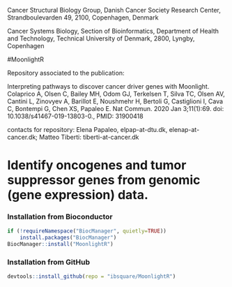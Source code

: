 Cancer Structural Biology Group, Danish Cancer Society Research Center, Strandboulevarden 49, 2100, Copenhagen, Denmark 

Cancer Systems Biology, Section of Bioinformatics, Department of Health and Technology, Technical University of Denmark, 2800, Lyngby, Copenhagen


#MoonlightR 


Repository associated to the publication:

Interpreting pathways to discover cancer driver genes with Moonlight.
Colaprico A, Olsen C, Bailey MH, Odom GJ, Terkelsen T, Silva TC, Olsen AV, Cantini L, Zinovyev A, Barillot E, Noushmehr H, Bertoli G, Castiglioni I, Cava C, Bontempi G, Chen XS, Papaleo E.
Nat Commun. 2020 Jan 3;11(1):69. doi: 10.1038/s41467-019-13803-0., PMID: 31900418

contacts for repository: Elena Papaleo, elpap-at-dtu.dk, elenap-at-cancer.dk; Matteo Tiberti: tiberti-at-cancer.dk


# Identify oncogenes and tumor suppressor genes from genomic (gene expression) data.

### Installation from Bioconductor ###
```R
if (!requireNamespace("BiocManager", quietly=TRUE))
    install.packages("BiocManager")
BiocManager::install("MoonlightR")
```

### Installation from GitHub ###
```R
devtools::install_github(repo = "ibsquare/MoonlightR")
```

